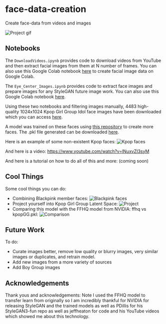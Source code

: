 # face-data-creation

Create face-data from videos and images

![Project gif](https://imgur.com/fjY6jFV)

## Notebooks

The `DownloadVideos.ipynb` provides code to download videos from YouTube and then extract facial images from them at N number of frames. You can also use this Google Colab notebook [here](https://colab.research.google.com/drive/1NLgZPKEjmmntgujIl5TtMA_tFeQolBKl?usp=drive_link) to create facial image data on Google Colab.

The `Eye_Center_Images.ipynb` provides code to extract face images and prepare images for any StyleGAN future image work. You can also use this Google Colab notebook [here](https://colab.research.google.com/drive/1t_8N1MT2Zt_hfrGCWJsX76caxhIDy1V_?usp=drive_link).

Using these two notebooks and filtering images manually, 4483 high-quality 1024x1024 Kpop Girl Group Idol face images have been downloaded which you can access [here](https://www.kaggle.com/datasets/rossellison/kpop-idol-faces).

A model was trained on these faces using [this repository](https://github.com/PDillis/stylegan3-fun) to create more faces. The .pkl file generated can be downloaded [here](https://drive.google.com/file/d/1Nd-0AFpDG_RMkfKC-uohVz9YpBsEj2QB/view?usp=sharing).

Here is an example of some non-existent Kpop faces: ![Kpop faces](https://imgur.com/jBlfZtM)

And here is a video: https://www.youtube.com/watch?v=lNuxvZI3syM

And here is a tutorial on how to do all of this and more: (coming soon)

## Cool Things

Some cool things you can do:
- Combining Blackpink member faces: ![Blackpink faces](https://imgur.com/a/qTTGhLB)
- Project yourself into Kpop Girl Group Latent Space: ![Project](https://imgur.com/s5nZLEZ)
- Comparing this model with the FFHQ model from NVIDIA: ffhq vs kpopGG.pkl: ![Comparison](https://imgur.com/xHFJ794)

## Future Work

To do: 
- Curate images better, remove low quality or blurry images, very similar images or duplicates, and retrain model.
- Add new images from a more variety of sources
- Add Boy Group images

## Acknowledgements

Thank yous and acknowledgements:
Note I used the FFHQ model to transfer learn from originally so I am incredibly thankful for NVIDIA for releasing StyleGAN and the trained models as well as PDillis for his StyleGAN3-fun repo as well as jeffheaton for code and his YouTube videos which showed me about this technology.
